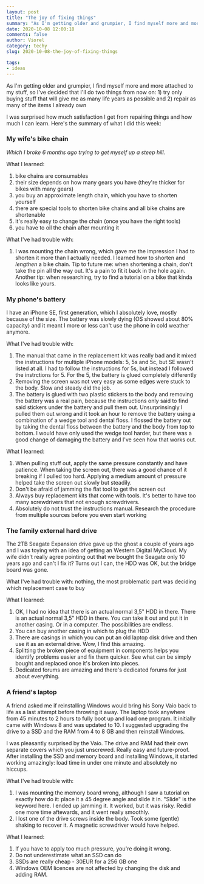 ```yaml
---
layout: post
title: "The joy of fixing things"
summary: "As I'm getting older and grumpier, I find myself more and more attached to my stuff, so I've decided that I'll do two things from now on: 1) try and only buy stuff that will give me as many life years as possible and 2) repair as many of the items I already own"
date: 2020-10-08 12:00:18
comments: false
author: Viorel
category: techy
slug: 2020-10-08-the-joy-of-fixing-things

tags:
- ideas
---
```


As I'm getting older and grumpier, I find myself more and more attached to my stuff, so I've decided that I'll do two things from now on: 1) try only buying stuff that will give me as many life years as possible and 2) repair as many of the items I already own

I was surprised how much satisfaction I get from repairing things and how much I can learn. Here's the summary of what I did this week:

### My wife's bike chain
*Which I broke 6 months ago trying to get myself up a steep hill.*

What I learned: 
1. bike chains are consumables
2. their size depends on how many gears you have (they're thicker for bikes with many gears)
3. you buy an approximate length chain, which you have to shorten yourself
4. there are special tools to shorten bike chains and all bike chains are shortenable  
5. it's really easy to change the chain (once you have the right tools)
6. you have to oil the chain after mounting it

What I've had trouble with:
1. I was mounting the chain wrong, which gave me the impression I had to shorten it more than I actually needed. I learned how to shorten and *lengthen* a bike chain. Tip to future me: when shortening a chain, don't take the pin all the way out. It's a pain to fit it back in the hole again. Another tip: when researching, try to find a tutorial on a bike that kinda looks like yours.

### My phone's battery
I have an iPhone SE, first generation, which I absolutely love, mostly because of the size. The battery was slowly dying (OS showed about 80% capacity) and it meant I more or less can't use the phone in cold weather anymore.

What I've had trouble with:
1. The manual that came in the replacement kit was really bad and it mixed the instructions for multiple iPhone models: 5, 5s and 5c, but SE wasn't listed at all. I had to follow the instructions for 5s, but instead I followed the instrctions for 5. For the 5, the battery is glued completely differently
2. Removing the screen was not very easy as some edges were stuck to the body. Slow and steady did the job.
3. The battery is glued with two plastic stickers to the body and removing the battery was a real pain, because the instructions only said to find said stickers under the battery and pull them out. Unsurprinsingly I pulled them out wrong and it took an hour to remove the battery using a combination of a wedge tool and dental floss. I flossed the battery out by taking the dental floss between the battery and the body from top to bottom. I would have only used the wedge tool harder, but there was a good change of damaging the battery and I've seen how that works out.

What I learned:
1. When pulling stuff out, apply the same pressure constantly and have patience. When taking the screen out, there was a good chance of it breaking if I pulled too hard. Applying a medium amount of pressure helped take the screen out slowly but steadily.
2. Don't be afraid of jamming the flat tool to get the screen out
3. Always buy replacement kits that come with tools. It's better to have too many screwdrivers that not enough screwdrivers.
4. Absolutely do not trust the instructions manual. Research the procedure from multiple sources before you even start working

### The family external hard drive
The 2TB Seagate Expansion drive gave up the ghost a couple of years ago and I was toying with an idea of getting an Western Digital MyCloud. My wife didn't really agree pointing out that we bought the Seagate only 10 years ago and can't I fix it? Turns out I can, the HDD was OK, but the bridge board was gone.

What I've had trouble with: nothing, the most problematic part was deciding which replacement case to buy

What I learned:
1. OK, I had no idea that there is an actual normal 3,5" HDD in there. There is an actual normal 3,5" HDD in there. You can take it out and put it in another casing. Or in a computer. The possibilities are endless.
2. You can buy another casing in which to plug the HDD
3. There are casings in which you can put an old laptop disk drive and then use it as an external drive. Wow, I find this amazing.
4. Splitting the broken piece of equipment in components helps you identify problems easier and fix them quicker. See what can be simply bought and replaced once it's broken into pieces.
5. Dedicated forums are amazing and there's dedicated forums for just about everything.

### A friend's laptop
A friend asked me if reinstalling Windows would bring his Sony Vaio back to life as a last attempt before throwing it away. The laptop took anywhere from 45 minutes to 2 hours to fully boot up and load one program. It initially came with Windows 8 and was updated to 10. I suggested upgrading the drive to a SSD and the RAM from 4 to 8 GB and then reinstall Windows.

I was pleasantly surprised by the Vaio. The drive and RAM had their own separate covers which you just unscrewed. Really easy and future-proof. After installing the SSD and memory board and installing Windows, it started working amazingly: load time in under one minute and absolutely no hiccups.

What I've had trouble with:
1. I was mounting the memory board wrong, although I saw a tutorial on exactly how do it: place it a 45 degree angle and slide it in. "Slide" is the keyword here. I ended up jamming it. It worked, but it was risky. Redid one more time aftewards, and it went really smoothly.
2. I lost one of the drive screws inside the body. Took some (gentle) shaking to recover it. A magnetic screwdriver would have helped.

What I learned:
1. If you have to apply too much pressure, you're doing it wrong. 
2. Do not underestimate what an SSD can do
3. SSDs are really cheap - 30EUR for a 256 GB one
4. Windows OEM licences are not affected by changing the disk and adding RAM.
